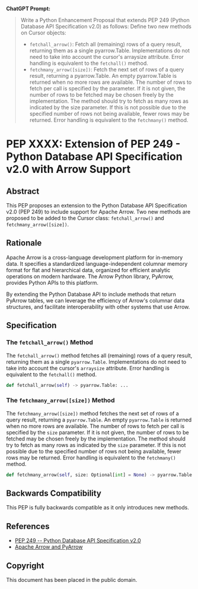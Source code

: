 **ChatGPT Prompt:**

> Write a Python Enhancement Proposal that extends PEP 249 (Python Database API Specification v2.0) as follows:
> Define two new methods on Cursor objects:
> - `fetchall_arrow()`: Fetch all (remaining) rows of a query result, returning them as a single pyarrow.Table. Implementations do not need to take into account the cursor's arraysize attribute. Error handling is equivalent to the `fetchall()` method.
> - `fetchmany_arrow([size])`: Fetch the next set of rows of a query result, returning a pyarrow.Table. An empty pyarrow.Table is returned when no more rows are available. The number of rows to fetch per call is specified by the parameter.  If it is not given, the number of rows to be fetched may be chosen freely by the implementation. The method should try to fetch as many rows as indicated by the size parameter. If this is not possible due to the specified number of rows not being available, fewer rows may be returned. Error handling is equivalent to the `fetchmany()` method.

# PEP XXXX: Extension of PEP 249 - Python Database API Specification v2.0 with Arrow Support

## Abstract

This PEP proposes an extension to the Python Database API Specification v2.0 (PEP 249) to include support for Apache Arrow. Two new methods are proposed to be added to the Cursor class: `fetchall_arrow()` and `fetchmany_arrow([size])`.

## Rationale

Apache Arrow is a cross-language development platform for in-memory data. It specifies a standardized language-independent columnar memory format for flat and hierarchical data, organized for efficient analytic operations on modern hardware. The Arrow Python library, PyArrow, provides Python APIs to this platform. 

By extending the Python Database API to include methods that return PyArrow tables, we can leverage the efficiency of Arrow's columnar data structures, and facilitate interoperability with other systems that use Arrow.

## Specification

### The `fetchall_arrow()` Method

The `fetchall_arrow()` method fetches all (remaining) rows of a query result, returning them as a single `pyarrow.Table`. Implementations do not need to take into account the cursor's `arraysize` attribute. Error handling is equivalent to the `fetchall()` method.

```python
def fetchall_arrow(self) -> pyarrow.Table: ...
```

### The `fetchmany_arrow([size])` Method

The `fetchmany_arrow([size])` method fetches the next set of rows of a query result, returning a `pyarrow.Table`. An empty `pyarrow.Table` is returned when no more rows are available. The number of rows to fetch per call is specified by the `size` parameter. If it is not given, the number of rows to be fetched may be chosen freely by the implementation. The method should try to fetch as many rows as indicated by the `size` parameter. If this is not possible due to the specified number of rows not being available, fewer rows may be returned. Error handling is equivalent to the `fetchmany()` method.

```python
def fetchmany_arrow(self, size: Optional[int] = None) -> pyarrow.Table: ...
```

## Backwards Compatibility

This PEP is fully backwards compatible as it only introduces new methods.

## References

- [PEP 249 -- Python Database API Specification v2.0](https://www.python.org/dev/peps/pep-0249/)
- [Apache Arrow and PyArrow](https://arrow.apache.org/docs/python/index.html)

## Copyright

This document has been placed in the public domain.
